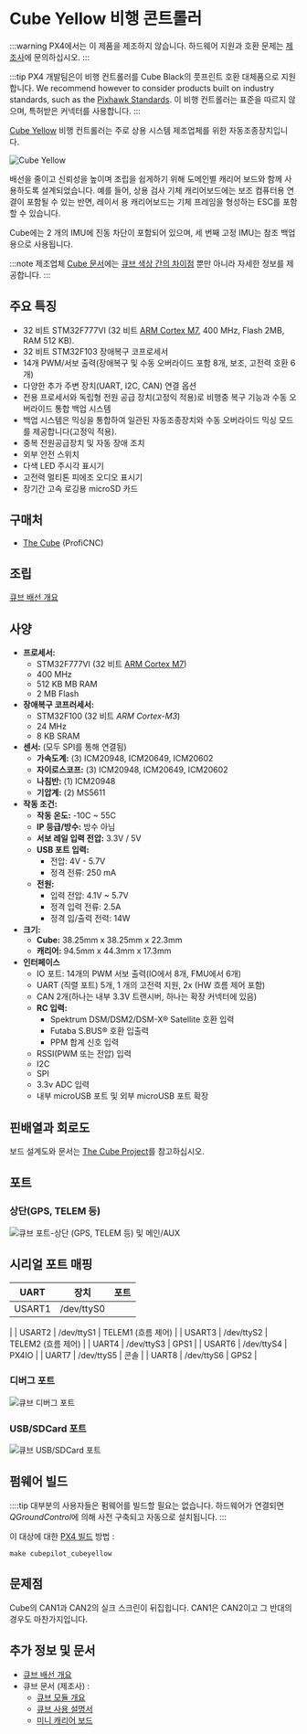 # Cube Yellow 비행 콘트롤러

:::warning PX4에서는 이 제품을 제조하지 않습니다. 하드웨어 지원과 호환 문제는 [제조사](https://cubepilot.org/#/home)에 문의하십시오.
:::

:::tip PX4 개발팀은이 비행 컨트롤러를 Cube Black의 풋프린트 호환 대체품으로 지원합니다. We recommend however to consider products built on industry standards, such as the [Pixhawk Standards](https://pixhawk.org). 이 비행 컨트롤러는 표준을 따르지 않으며, 특허받은 커넥터를 사용합니다.
:::

[Cube Yellow](http://www.proficnc.com/61-system-kits2) 비행 컨트롤러는 주로 상용 시스템 제조업체를 위한 자동조종장치입니다.

![Cube Yellow](../../assets/flight_controller/cube/yellow/cube_yellow_hero.jpg)

배선을 줄이고 신뢰성을 높이며 조립을 쉽게하기 위해 도메인별 캐리어 보드와 함께 사용하도록 설계되었습니다. 예를 들어, 상용 검사 기체 캐리어보드에는 보조 컴퓨터용 연결이 포함될 수 있는 반면, 레이서 용 캐리어보드는 기체 프레임을 형성하는 ESC를 포함할 수 있습니다.

Cube에는 2 개의 IMU에 진동 차단이 포함되어 있으며, 세 번째 고정 IMU는 참조 백업용으로 사용됩니다.

:::note
제조업체 [Cube 문서](https://docs.cubepilot.org/user-guides/autopilot/the-cube-module-overview)에는 [큐브 색상 간의 차이점](https://docs.cubepilot.org/user-guides/autopilot/the-cube-module-overview#differences-between-cube-colours) 뿐만 아니라 자세한 정보를 제공합니다.
:::


## 주요 특징

* 32 비트 STM32F777VI (32 비트 [ARM Cortex M7](https://en.wikipedia.org/wiki/ARM_Cortex-M#Cortex-M7), 400 MHz, Flash 2MB, RAM 512 KB).
* 32 비트 STM32F103 장애복구 코프로세서 <!-- check -->
* 14개 PWM/서보 출력(장애복구 및 수동 오버라이드 포함 8개, 보조, 고전력 호환 6개)
* 다양한 추가 주변 장치(UART, I2C, CAN) 연결 옵션
* 전용 프로세서와 독립형 전원 공급 장치(고정익 적용)로 비행중 복구 기능과 수동 오버라이드 통합 백업 시스템
* 백업 시스템은 믹싱을 통합하여 일관된 자동조종장치와 수동 오버라이드 믹싱 모드를 제공합니다(고정익 적용).
* 중복 전원공급장치 및 자동 장애 조치
* 외부 안전 스위치
* 다색 LED 주시각 표시기
* 고전력 멀티톤 피에조 오디오 표시기
* 장기간 고속 로깅용 microSD 카드

<span id="stores"></span>
## 구매처

* [The Cube](http://www.proficnc.com/61-system-kits) (ProfiCNC)

## 조립

[큐브 배선 개요](../assembly/quick_start_cube.md)

## 사양

* **프로세서:**
  * STM32F777VI (32 비트 [ARM Cortex M7](https://en.wikipedia.org/wiki/ARM_Cortex-M#Cortex-M7))
  * 400 MHz
  * 512 KB MB RAM
  * 2 MB Flash
* **장애복구 코프러세서:** <!-- inconsistent info on failsafe processor: 32 bit STM32F103 failsafe co-processor http://www.proficnc.com/all-products/191-pixhawk2-suite.html -->
  * STM32F100 (32 비트 *ARM Cortex-M3*)
  * 24 MHz
  * 8 KB SRAM
* **센서:** (모두 SPI를 통해 연결됨)
  * **가속도계:** (3) ICM20948, ICM20649, ICM20602
  * **자이로스코프:** (3) ICM20948, ICM20649, ICM20602
  * **나침반:** (1) ICM20948
  * **기압계:** (2) MS5611
* **작동 조건:**
  * **작동 온도:** -10C ~ 55C
  * **IP 등급/방수:** 방수 아님
  * **서보 레일 입력 전압:** 3.3V / 5V
  * **USB 포트 입력:**
    * 전압: 4V - 5.7V
    * 정격 전류: 250 mA
  * **전원:**
    * 입력 전압: 4.1V ~ 5.7V
    * 정격 입력 전류: 2.5A
    * 정격 입/출력 전력: 14W
* **크기:**
  - **Cube:** 38.25mm x 38.25mm x 22.3mm
  - **캐리어:** 94.5mm x 44.3mm x 17.3mm
* **인터페이스**
  * IO 포트: 14개의 PWM 서보 출력(IO에서 8개, FMU에서 6개)
  * UART (직렬 포트) 5개, 1 개의 고전력 지원, 2x (HW 흐름 제어 포함)
  * CAN 2개(하나는 내부 3.3V 트랜시버, 하나는 확장 커넥터에 있음)
  * **RC 입력:**
    - Spektrum DSM/DSM2/DSM-X® Satellite 호환 입력
    - Futaba S.BUS® 호환 입출력
    - PPM 합계 신호 입력
  * RSSI(PWM 또는 전압) 입력
  * I2C
  * SPI
  * 3.3v ADC 입력
  * 내부 microUSB 포트 및 외부 microUSB 포트 확장

## 핀배열과 회로도

보드 설계도와 문서는 [The Cube Project](https://github.com/proficnc/The-Cube)를 참고하십시오.


## 포트

### 상단(GPS, TELEM 등)

![큐브 포트-상단 (GPS, TELEM 등) 및 메인/AUX](../../assets/flight_controller/cube/cube_ports_top_main.jpg)


## 시리얼 포트 매핑

| UART   | 장치         | 포트                                       |
| ------ | ---------- | ---------------------------------------- |
| USART1 | /dev/ttyS0 | <!-- # IO DEBUG:/dev/ttyS0 -->
|
| USART2 | /dev/ttyS1 | TELEM1 (흐름 제어)                           |
| USART3 | /dev/ttyS2 | TELEM2 (흐름 제어)                           |
| UART4  | /dev/ttyS3 | GPS1                                     |
| USART6 | /dev/ttyS4 | PX4IO                                    |
| UART7  | /dev/ttyS5 | 콘솔                                       |
| UART8  | /dev/ttyS6 | GPS2                                     |
  
<!-- Note: Got ports using https://github.com/PX4/px4_user_guide/pull/672#issuecomment-598198434 -->
<!-- https://github.com/PX4/PX4-Autopilot/blob/master/boards/hex/cube-orange/default.px4board -->
<!-- https://github.com/PX4/PX4-Autopilot/blob/master/boards/hex/cube-orange/nuttx-config/nsh/defconfig#L194-L200 -->


### 디버그 포트

![큐브 디버그 포트](../../assets/flight_controller/cube/cube_ports_debug.jpg)

### USB/SDCard 포트

![큐브 USB/SDCard 포트 ](../../assets/flight_controller/cube/cube_ports_usb_sdcard.jpg)


## 펌웨어 빌드

::::tip 대부분의 사용자들은 펌웨어를 빌드할 필요는 없습니다. 하드웨어가 연결되면 *QGroundControl*에 의해 사전 구축되고 자동으로 설치됩니다.
:::

이 대상에 대한 [PX4 빌드](../dev_setup/building_px4.md) 방법 :
```
make cubepilot_cubeyellow
```

## 문제점

Cube의 CAN1과 CAN2의 실크 스크린이 뒤집힙니다. CAN1은 CAN2이고 그 반대의 경우도 마찬가지입니다.

## 추가 정보 및 문서

- [큐브 배선 개요](../assembly/quick_start_cube.md)
- 큐브 문서 (제조사) :
  - [큐브 모듈 개요](https://docs.cubepilot.org/user-guides/autopilot/the-cube-module-overview)
  - [큐브 사용 설명서](https://docs.cubepilot.org/user-guides/autopilot/the-cube-user-manual)
  - [미니 캐리어 보드](https://docs.cubepilot.org/user-guides/carrier-boards/mini-carrier-board)
